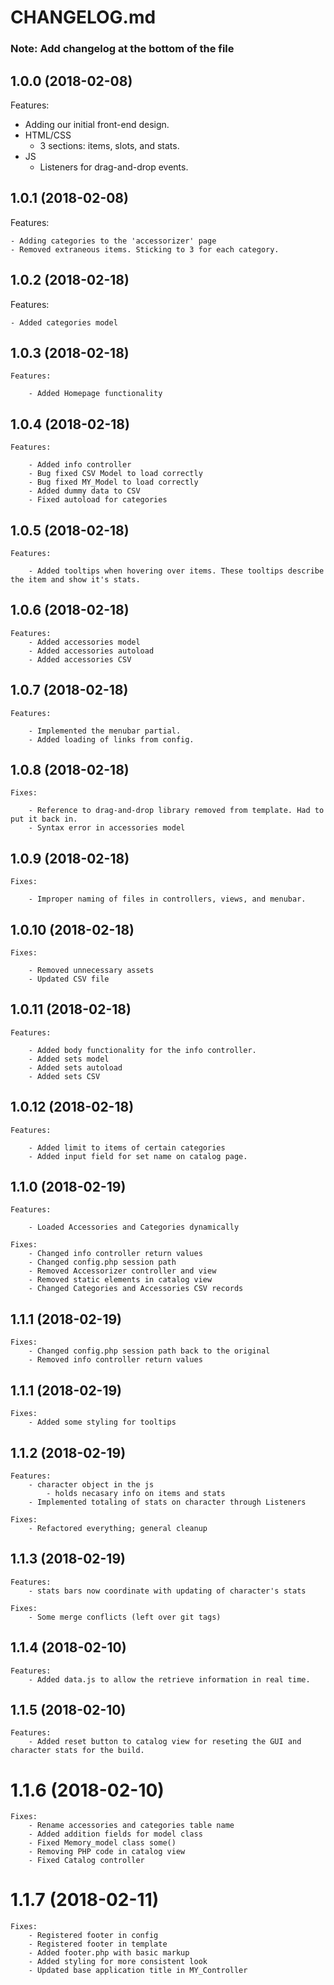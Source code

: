 # CHANGELOG.md

### Note: Add changelog at the bottom of the file

## 1.0.0 (2018-02-08)

Features:

  - Adding our initial front-end design.
  - HTML/CSS
      - 3 sections: items, slots, and stats.
  - JS
      - Listeners for drag-and-drop events.

## 1.0.1 (2018-02-08)

Features:

    - Adding categories to the 'accessorizer' page
    - Removed extraneous items. Sticking to 3 for each category.

## 1.0.2 (2018-02-18)

Features:

    - Added categories model

## 1.0.3 (2018-02-18)

    Features:

        - Added Homepage functionality

## 1.0.4 (2018-02-18)

    Features:

        - Added info controller
        - Bug fixed CSV Model to load correctly
        - Bug fixed MY_Model to load correctly
        - Added dummy data to CSV
        - Fixed autoload for categories

## 1.0.5 (2018-02-18)

    Features:

        - Added tooltips when hovering over items. These tooltips describe the item and show it's stats.

## 1.0.6 (2018-02-18)

    Features:
        - Added accessories model
        - Added accessories autoload
        - Added accessories CSV

## 1.0.7 (2018-02-18)

    Features:

        - Implemented the menubar partial.
        - Added loading of links from config.

## 1.0.8 (2018-02-18)

    Fixes:

        - Reference to drag-and-drop library removed from template. Had to put it back in.
        - Syntax error in accessories model

## 1.0.9 (2018-02-18)

    Fixes:

        - Improper naming of files in controllers, views, and menubar.

## 1.0.10 (2018-02-18)

    Fixes:

        - Removed unnecessary assets
        - Updated CSV file

## 1.0.11 (2018-02-18)

    Features:

        - Added body functionality for the info controller.
        - Added sets model
        - Added sets autoload
        - Added sets CSV

## 1.0.12 (2018-02-18)

    Features:

        - Added limit to items of certain categories
        - Added input field for set name on catalog page.

## 1.1.0 (2018-02-19)

    Features:

        - Loaded Accessories and Categories dynamically

    Fixes:
        - Changed info controller return values
        - Changed config.php session path
        - Removed Accessorizer controller and view
        - Removed static elements in catalog view
        - Changed Categories and Accessories CSV records

## 1.1.1 (2018-02-19)

    Fixes:
        - Changed config.php session path back to the original
        - Removed info controller return values

## 1.1.1 (2018-02-19)

    Fixes:
        - Added some styling for tooltips

## 1.1.2 (2018-02-19)

    Features:
        - character object in the js
            - holds necasary info on items and stats
        - Implemented totaling of stats on character through Listeners

    Fixes:
        - Refactored everything; general cleanup

## 1.1.3 (2018-02-19)

    Features:
        - stats bars now coordinate with updating of character's stats

    Fixes:
        - Some merge conflicts (left over git tags)

## 1.1.4 (2018-02-10)

    Features:
        - Added data.js to allow the retrieve information in real time.
        
## 1.1.5 (2018-02-10)

    Features:
        - Added reset button to catalog view for reseting the GUI and character stats for the build.

# 1.1.6 (2018-02-10)

    Fixes:
        - Rename accessories and categories table name
        - Added addition fields for model class
        - Fixed Memory_model class some()
        - Removing PHP code in catalog view
        - Fixed Catalog controller

# 1.1.7 (2018-02-11)

    Fixes:
        - Registered footer in config
        - Registered footer in template
        - Added footer.php with basic markup
        - Added styling for more consistent look
        - Updated base application title in MY_Controller
